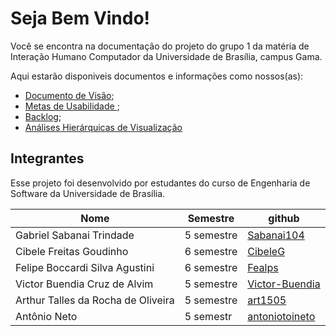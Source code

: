 # Seja Bem Vindo!

Você se encontra na documentação do projeto do grupo 1 da matéria de Interação Humano Computador da Universidade de Brasília, campus Gama.

Aqui estarão disponiveis documentos e informações como nossos(as):

* [Documento de Visão](./doc_visão.md);
* [Metas de Usabilidade ](./metas_de_usabilidade.md);
* [Backlog](./backLog.md);
* [Análises Hierárquicas de Visualização](./análise_hierárquica_de_visualização.md)

## Integrantes

Esse projeto foi desenvolvido por estudantes do curso de Engenharia de Software da Universidade de Brasília.

| Nome | Semestre | github |
| ---- | ------ | ------ |
|Gabriel Sabanai Trindade| 5 semestre | [Sabanai104](https://github.com/Sabanai104)|
|Cibele Freitas Goudinho| 6 semestre | [CibeleG](https://github.com/CibeleG)|
|Felipe Boccardi Silva Agustini| 6 semestre | [Fealps](https://github.com/Fealps)|
|Victor Buendia Cruz de Alvim | 5 semestre | [Victor-Buendia](https://github.com/Victor-Buendia)|
|Arthur Talles da Rocha de Oliveira | 5 semestre | [art1505](https://github.com/art1505) |
| Antônio Neto | 5 semestr | [antoniotoineto](https://github.com/antoniotoineto)|
